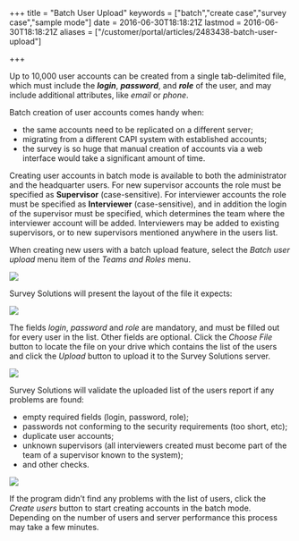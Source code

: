+++
title = "Batch User Upload"
keywords = ["batch","create case","survey case","sample mode"]
date = 2016-06-30T18:18:21Z
lastmod = 2016-06-30T18:18:21Z
aliases = ["/customer/portal/articles/2483438-batch-user-upload"]

+++

Up to 10,000 user accounts can be created from a single tab-delimited
file, which must include the ***login***, ***password***, and ***role***
of the user, and may include additional attributes, like *email* or
*phone*.  
  
Batch creation of user accounts comes handy when:

-   the same accounts need to be replicated on a different server;
-   migrating from a different CAPI system with established accounts;
-   the survey is so huge that manual creation of accounts via a web
    interface would take a significant amount of time.

  
  
Creating user accounts in batch mode is available to both the
administrator and the headquarter users. For new supervisor accounts the
role must be specified as **Supervisor** (case-sensitive). For
interviewer accounts the role must be specified as **Interviewer**
(case-sensitive), and in addition the login of the supervisor must be
specified, which determines the team where the interviewer account will
be added. Interviewers may be added to existing supervisors, or to new
supervisors mentioned anywhere in the users list.  
  
When creating new users with a batch upload feature, select the *Batch
user upload* menu item of the *Teams and Roles* menu.  
  
![](/images/653458.png)  
  
  
Survey Solutions will present the layout of the file it expects:  
  
![](/images/653459.png)  
  
  
The fields *login*, *password* and *role* are mandatory, and must be
filled out for every user in the list. Other fields are optional. Click
the *Choose File* button to locate the file on your drive which contains
the list of the users and click the *Upload* button to upload it to the
Survey Solutions server.  
  
![](/images/653460.png)  
  
  
Survey Solutions will validate the uploaded list of the users report if
any problems are found:

-   empty required fields (login, password, role);
-   passwords not conforming to the security requirements (too short,
    etc);
-   duplicate user accounts;
-   unknown supervisors (all interviewers created must become part of
    the team of a supervisor known to the system);
-   and other checks.

  
  
![](/images/653461.png)  
  
If the program didn’t find any problems with the list of users, click
the *Create users* button to start creating accounts in the batch mode.
Depending on the number of users and server performance this process may
take a few minutes.
